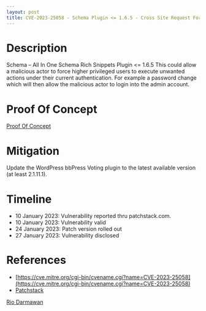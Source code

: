 ```yaml
---
layout: post
title: CVE-2023-25058 - Schema Plugin <= 1.6.5 - Cross Site Request Forgery (CSRF)
---
```


Description
============
Schema – All In One Schema Rich Snippets Plugin <= 1.6.5 This could allow a malicious actor to force higher privileged users to execute unwanted actions under their current authentication. For example a password change which will then allow the malicious actor to login into the admin account.

Proof Of Concept
============

[Proof Of Concept](https://gfycat.com/scarcefittingambushbug "PoC")

Mitigation
============ 
Update the WordPress bbPress Voting plugin to the latest available version (at least 2.1.11.1).

Timeline
============ 
  * 10 January 2023: Vulnerability reported thru patchstack.com.
  * 10 January 2023: Vulnerability valid
  * 24 January 2023: Patch version rolled out
  * 27 January 2023: Vulnerability disclosed

References
============ 
  * [https://cve.mitre.org/cgi-bin/cvename.cgi?name=CVE-2023-25058](https://cve.mitre.org/cgi-bin/cvename.cgi?name=CVE-2023-25058)
  * [Patchstack](https://patchstack.com/database/vulnerability/contact-us-page-contact-people/wordpress-contact-us-page-contact-people-plugin-3-7-0-cross-site-request-forgery-csrf-leading-to-contact-creation-vulnerability)



[Rio Darmawan](https://patchstack.com/database/researcher/0f0ce3de-fbab-4348-9729-a5ef92c74b3e)
